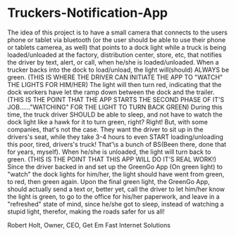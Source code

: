 # Truckers-Notification-App

The idea of this project is to have a small camera that connects to the users phone or tablet via bluetooth (or the user should be able to use their phone or tablets camerea, as well) that points to a dock light while a truck is being loaded/unloaded at the factory, distribution center, store, etc, that notifies the driver by text, alert, or call, when he/she is loaded/unloaded. When a trucker backs into the dock to load/unload, the light will(should) ALWAYS be green. (THIS IS WHERE THE DRIVER CAN INITIATE THE APP TO "WATCH" THE LIGHTS FOR HIM/HER) The light will then turn red, indicating that the dock workers have let the ramp down between the dock and the trailer. (THIS IS THE POINT THAT THE APP STARTS THE SECOND PHASE OF IT'S JOB......"WATCHING" FOR THE LIGHT TO TURN BACK GREEN) During this time, the truck driver SHOULD be able to sleep, and not have to watch the dock light like a hawk for it to turn green, right? Right! But, with some companies, that's not the case. They want the driver to sit up in the drivers's seat, while they take 3-4 hours to even START loading/unloading this poor, tired, drivers's truck! That'\s a bunch of BS(Been there, done that for years, myself). When he/she is unloaded, the light will turn back to green. (THIS IS THE POINT THAT THIS APP WILL DO IT'S REAL WORK!) Since the driver backed in and set up the GreenGo App (On green light) to "watch" the dock lights for him/her, the light should have went from green, to red, then green again. Upon the final green light, the GreenGo App, should actually send a text or, better yet, call the driver to let him/her know the light is green, to go to the office for his/her paperwork, and leave in a "refreshed" state of mind, since he/she got to sleep, instead of watching a stupid light, therefor, making the roads safer for us all!

Robert Holt, Owner, CEO, Get Em Fast Internet Solutions
